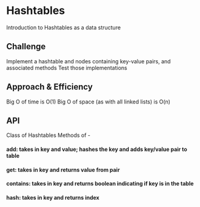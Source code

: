 # Hashtables
<!-- Short summary or background information -->
Introduction to Hashtables as a data structure

## Challenge
<!-- Description of the challenge -->
Implement a hashtable and nodes containing key-value pairs, and associated methods
Test those implementations

## Approach & Efficiency
<!-- What approach did you take? Why? What is the Big O space/time for this approach? -->
Big O of time is O(1)
Big O of space (as with all linked lists) is O(n)

## API
<!-- Description of each method publicly available in each of your hashtable -->
Class of Hashtables
Methods of -
   #### add: takes in key and value; hashes the key and adds key/value pair to table
   #### get: takes in key and returns value from pair
   #### contains: takes in key and returns boolean indicating if key is in the table
   #### hash: takes in key and returns index
